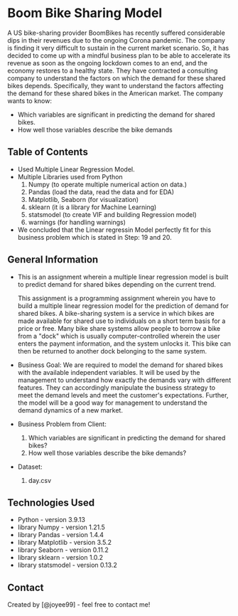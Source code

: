 # Boom Bike Sharing Model

A US bike-sharing provider BoomBikes has recently suffered considerable dips in their revenues due to the ongoing Corona pandemic. The company is finding it very difficult to sustain in the current market scenario. So, it has decided to come up with a mindful business plan to be able to accelerate its revenue as soon as the ongoing lockdown comes to an end, and the economy restores to a healthy state.
They have contracted a consulting company to understand the factors on which the demand for these shared bikes depends. Specifically, they want to understand the factors affecting the demand for these shared bikes in the American market. The company wants to know:

- Which variables are significant in predicting the demand for shared bikes.
- How well those variables describe the bike demands


## Table of Contents
* Used Multiple Linear Regression Model.
* Multiple Libraries used from Python 
	1. Numpy (to operate multiple numerical action on data.)
	2. Pandas (load the data, read the data and for EDA)
	3. Matplotlib, Seaborn (for visualization)
	4. sklearn (it is a library for Machine Learning)
	5. statsmodel (to create VIF and building Regression model)
	6. warnings (for handling warnings)
* We concluded that the Linear regressin Model perfectly fit for this business problem which is stated in Step: 19 and 20.


## General Information
- This is an assignment wherein a multiple linear regression model is built to predict demand for shared bikes depending on the current trend.

  This assignment is a programming assignment wherein you have to build a multiple linear regression model for the prediction of demand for shared bikes. A bike-sharing system is a service in which bikes are made available for shared use to individuals on a short term basis for a price or free. Many bike share systems allow people to borrow a bike from a "dock" which is usually computer-controlled wherein the user enters the payment information, and the system unlocks it. This bike can then be returned to another dock belonging to the same system.
  
- Business Goal:
	We are required to model the demand for shared bikes with the available independent variables. It will be used by the management to understand how exactly the demands vary with different features. They can accordingly manipulate the business strategy to meet the demand levels and meet the customer's expectations. Further, the model will be a good way for management to understand the demand dynamics of a new market.
	
- Business Problem from Client:
	1. Which variables are significant in predicting the demand for shared bikes?
	2. How well those variables describe the bike demands?
	
- Dataset:
	1. day.csv


## Technologies Used
- Python - version 3.9.13
- library Numpy - version 1.21.5
- library Pandas - version 1.4.4
- library Matplotlib - version 3.5.2
- library Seaborn - version 0.11.2
- library sklearn - version 1.0.2
- library statsmodel - version 0.13.2


## Contact
Created by [@joyee99] - feel free to contact me!
